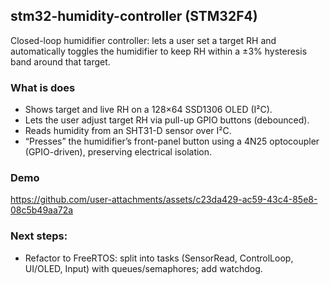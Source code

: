 ## stm32-humidity-controller (STM32F4)
Closed-loop humidifier controller: lets a user set a target RH and automatically toggles the humidifier to keep RH within a ±3% hysteresis band around that target.

### What is does
- Shows target and live RH on a 128×64 SSD1306 OLED (I²C).
- Lets the user adjust target RH via pull-up GPIO buttons (debounced).
- Reads humidity from an SHT31-D sensor over I²C.
- “Presses” the humidifier’s front-panel button using a 4N25 optocoupler (GPIO-driven), preserving electrical isolation.

### Demo
https://github.com/user-attachments/assets/c23da429-ac59-43c4-85e8-08c5b49aa72a

### Next steps:
- Refactor to FreeRTOS: split into tasks (SensorRead, ControlLoop, UI/OLED, Input) with queues/semaphores; add watchdog. 
